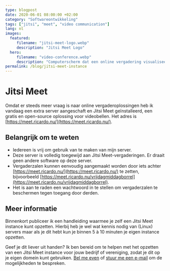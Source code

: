 ```yaml
---
type: blogpost
date: 2020-06-01 08:00:00 +02:00
category: "Softwareontwikkeling"
tags: ["jitsi", "meet", "video communication"]
lang: nl
images:
  featured:
     filename: "jitsi-meet-logo.webp"
     description: "Jitsi Meet Logo"
  hero:
     filename: "video-conference.webp"
     description: "Computerscherm dat een online vergadering visualiseert"
permalink: /blog/jitsi-meet-instance
---
```


# Jitsi Meet

Omdat er steeds meer vraag is naar online vergaderoplossingen heb ik vandaag een extra server aangeschaft en Jitsi Meet geïnstalleerd, een gratis en open-source oplossing voor videobellen. Het adres is [https://meet.ricardo.nu/](https://meet.ricardo.nu/).

## Belangrijk om te weten

- Iedereen is vrij om gebruik van te maken van mijn server.
- Deze server is volledig toegewijd aan Jitsi Meet-vergaderingen. Er draait geen andere software op deze server.
- Vergaderzalen kunnen eenvoudig aangemaakt worden door iets achter [https://meet.ricardo.nu/](https://meet.ricardo.nu/) te zetten, bijvoorbeeld [https://meet.ricardo.nu/vrijdagmiddagborrel](https://meet.ricardo.nu/vrijdagmiddagborrel).
- Het is aan te raden een wachtwoord in te stellen om vergaderzalen te beschermen tegen toegang door derden.

## Meer informatie

Binnenkort publiceer ik een handleiding waarmee je zelf een Jitsi Meet instance kunt opzetten. Hierbij heb je wel wat kennis nodig van (Linux) servers maar als je dit hebt kun je binnen 5 à 10 minuten je eigen instance opzetten.

Geef je dit liever uit handen? Ik ben bereid om te helpen met het opzetten van een Jitsi Meet instance voor jouw bedrijf of vereniging, zodat je dit op je eigen domein kunt gebruiken. [Bel me even][2] of [stuur me een e-mail][3] om de mogelijkheden te bespreken.



[1]: /guide/jitsi-meet	"Jitsi Meet instellen op een DigitalOcean VPS"
[2]: tel:+31243010005	"Telefonisch contact opnemen met Ricardo"
[3]: mailto:business.inquiries@ricardobalk.nl "Per e-mail contact opnemen met Ricardo"